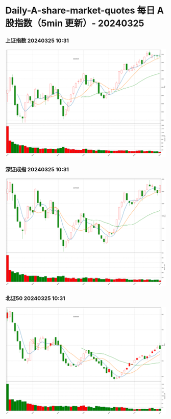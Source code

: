 
# Daily-A-share-market-quotes 每日 A 股指数（5min 更新）- 20240325

### 上证指数 20240325 10:31
![](./fig/2024/3/20240325-sh000001.png)

### 深证成指 20240325 10:31
![](./fig/2024/3/20240325-sz399001.png)

### 北证50 20240325 10:31
![](./fig/2024/3/20240325-bj899050.png)
